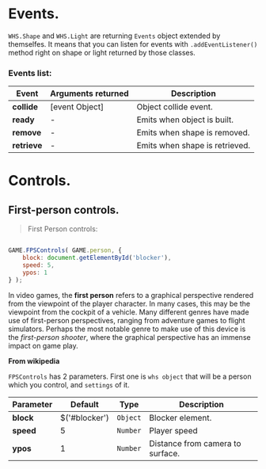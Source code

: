 # Events.

`WHS.Shape` and `WHS.Light` are returning `Events` object extended by themselfes.
It means that you can listen for events with `.addEventListener()` method right on shape or light returned by those classes.

### Events list:

Event          |       Arguments returned       | Description |
-------------- | ------------------------------ | ----------- |
**collide**    | [event Object]                 | Object collide event.
**ready**      | -                              | Emits when object is built.
**remove**     | -                              | Emits when shape is removed.
**retrieve**   | -                              | Emits when shape is retrieved.

# Controls.

## First-person controls.

> First Person controls: 

```javascript

GAME.FPSControls( GAME.person, {
    block: document.getElementById('blocker'),
    speed: 5,
    ypos: 1
} );

```

In video games, the **first person** refers to a graphical perspective rendered from the viewpoint of the player character. In many cases, this may be the viewpoint from the cockpit of a vehicle. 
Many different genres have made use of first-person perspectives, ranging from adventure games to flight simulators. Perhaps the most notable genre to make use of this device is the _first-person shooter_, where the graphical perspective has an immense impact on game play.

**From wikipedia**

`FPSControls` has 2 parameters. First one is `whs object` that will be a person which you control, and `settings` of it.

Parameter         |       Default                      | Type      | Description |
----------------- | ---------------------------------- | --------- | ----------- |
**block**         | $('#blocker')                      | `Object`  | Blocker element.
**speed**         | 5                                  | `Number`  | Player speed
**ypos**          | 1                                  | `Number`  | Distance from camera to surface.
